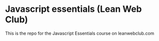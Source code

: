 # Javascript essentials (Lean Web Club)

This is the repo for the Javascript Essentials course on leanwebclub.com
